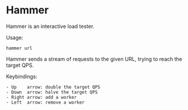 Hammer
======

Hammer is an interactive load tester.

Usage:

	hammer url

Hammer sends a stream of requests to the given URL, trying to reach the target
QPS.

Keybindings:

	- Up    arrow: double the target QPS
	- Down  arrow: halve the target QPS
	- Right arrow: add a worker
	- Left  arrow: remove a worker
